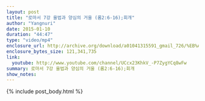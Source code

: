 ```yaml
---
layout: post
title: "로마서 7강 율법과 양심의 거울 (롬2:6-16);회개"
author: "Yangnuri"
date: 2015-01-10
duration: "44:47"
type: "video/mp4"
enclosure_url: http://archive.org/download/a01041315591_gmail_726/%EB%A1%9C%EB%A7%88%EC%84%9C%207%EA%B0%95%20%EC%9C%A8%EB%B2%95%EA%B3%BC%20%EC%96%91%EC%8B%AC%EC%9D%98%20%EA%B1%B0%EC%9A%B8%20%28%EB%A1%AC2_6.mp4
enclosure_bytes_size: 121,341,735  
link:
  youtube: http://www.youtube.com/channel/UCcx23KhkV_-P7ZygYCq8wFw
summary: 로마서 7강 율법과 양심의 거울 (롬2:6-16);회개
show_notes:
---
```


{% include post_body.html %}
